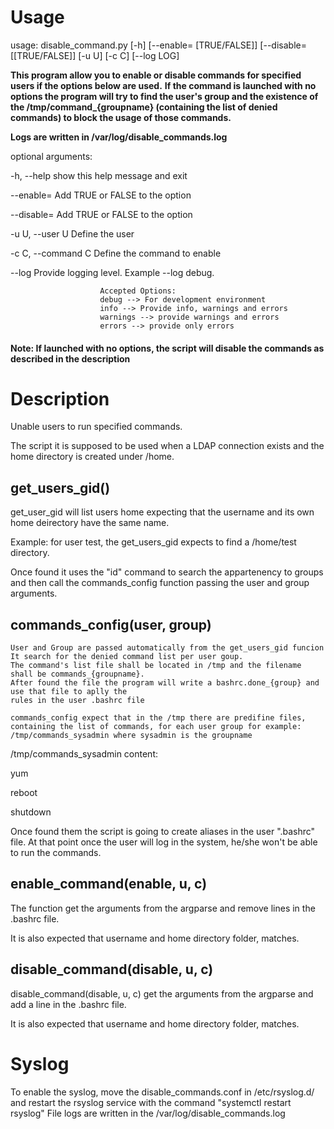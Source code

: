 # Usage
usage: disable_command.py [-h] [--enable= [TRUE/FALSE]]
                          [--disable= [[TRUE/FALSE]] [-u U] [-c C] [--log LOG]


__This program allow you to enable or disable commands for specified users if the options below are used.__
__If the command is launched with no options the program will try to find the user's group and the existence of__
__the /tmp/command\_{groupname} (containing the list of denied commands) to block the usage of those commands.__

__Logs are written in /var/log/disable_commands.log__


optional arguments:

  -h, --help            show this help message and exit

  --enable=             Add TRUE or FALSE to the option

  --disable=            Add TRUE or FALSE to the option

  -u U, --user U        Define the user

  -c C, --command C     Define the command to enable

  --log                 Provide logging level. Example --log debug.

                        Accepted Options:   
                        debug --> For development environment  
                        info --> Provide info, warnings and errors  
                        warnings --> provide warnings and errors  
                        errors --> provide only errors



#### __Note:__ If launched with no options, the script will disable the commands as described in the description


# Description
 Unable users to run specified commands. 

 The script it is supposed to be used when a LDAP connection exists and the home directory is created under /home.
##  get_users_gid()
 get_user_gid will list users home expecting that the username and its own home deirectory have the same name.
 
 Example:  for user test, the get_users_gid expects to find a /home/test directory.
 
 Once found it uses the "id" command to search the appartenency to groups and then call the commands_config function passing the user and group arguments.
 

## commands_config(user, group)
    User and Group are passed automatically from the get_users_gid funcion
    It search for the denied command list per user goup.
    The command's list file shall be located in /tmp and the filename shall be commands_{groupname}.
    After found the file the program will write a bashrc.done_{group} and use that file to aplly the
    rules in the user .bashrc file
    
    commands_config expect that in the /tmp there are predifine files, containing the list of commands, for each user group for example: /tmp/commands_sysadmin where sysadmin is the groupname

 /tmp/commands_sysadmin content:

 yum

 reboot

 shutdown

 
 Once found them the script is going to create aliases in the user ".bashrc" file. At that point once the user will log in the system, he/she won't be able to run the commands.


## enable_command(enable, u, c) 
  The function get the arguments from the argparse and remove lines in the .bashrc file.

  It is also expected that username and home directory folder, matches.

## disable_command(disable, u, c)
 disable_command(disable, u, c) get the arguments from the argparse and add a line in the .bashrc file.
 
 It is also expected that username and home directory folder, matches.

# Syslog
 To enable the syslog, move the disable_commands.conf in /etc/rsyslog.d/ and restart the rsyslog service with the command "systemctl restart rsyslog" 
 File logs are written in the /var/log/disable_commands.log


 

